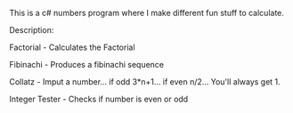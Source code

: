 This is a c# numbers program where I make different fun stuff to calculate.

Description:

Factorial - Calculates the Factorial

Fibinachi - Produces a fibinachi sequence

Collatz - Imput a number... if odd 3*n+1... if even n/2... You'll always get 1.

Integer Tester - Checks if number is even or odd

